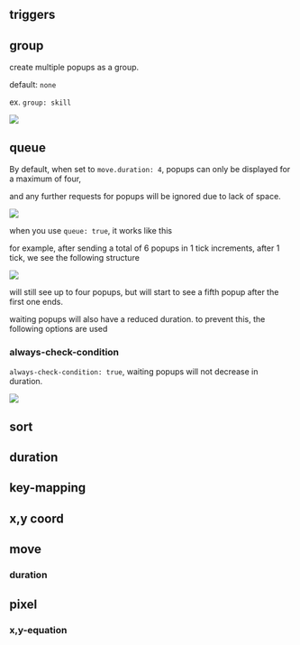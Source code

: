 


## triggers

## group
create multiple popups as a group.

default: `none`

ex. `group: skill`

![](https://i.imgur.com/jvkTS02.png)


## queue
By default, when set to `move.duration: 4`, popups can only be displayed for a maximum of four,

and any further requests for popups will be ignored due to lack of space.

![](https://i.imgur.com/upXOXh9.png)

when you use `queue: true`, it works like this

for example, after sending a total of 6 popups in 1 tick increments, after 1 tick, we see the following structure

![](https://i.imgur.com/39O3Mim.png)

will still see up to four popups, but will start to see a fifth popup after the first one ends.

waiting popups will also have a reduced duration. to prevent this, the following options are used

### always-check-condition

`always-check-condition: true`, waiting popups will not decrease in duration.

![](https://i.imgur.com/0wdOKLs.png)

## sort

## duration

## key-mapping

## x,y coord

## move

### duration

## pixel

### x,y-equation
